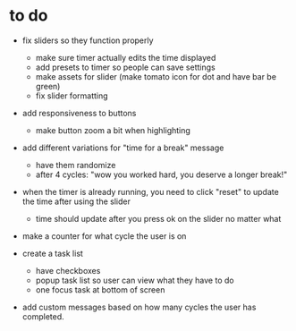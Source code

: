 # to do

- fix sliders so they function properly
    - make sure timer actually edits the time displayed
    - add presets to timer so people can save settings
    - make assets for slider (make tomato icon for dot and have bar be green)
    - fix slider formatting

- add responsiveness to buttons
    - make button zoom a bit when highlighting 

- add different variations for "time for a break" message
    - have them randomize
    - after 4 cycles: "wow you worked hard, you deserve a longer break!"

- when the timer is already running, you need to click "reset" to update the time after using the slider
    - time should update after you press ok on the slider no matter what

- make a counter for what cycle the user is on

- create a task list
    - have checkboxes
    - popup task list so user can view what they have to do
    - one focus task at bottom of screen

- add custom messages based on how many cycles the user has completed.